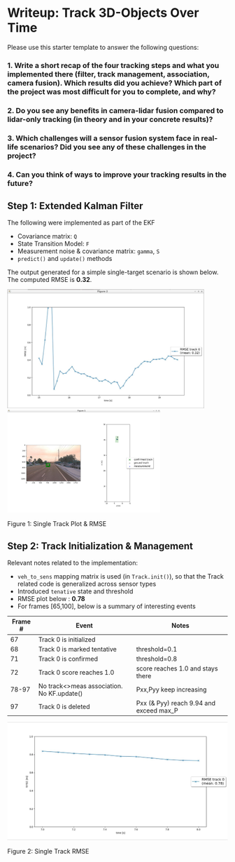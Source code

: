# Writeup: Track 3D-Objects Over Time

Please use this starter template to answer the following questions:

### 1. Write a short recap of the four tracking steps and what you implemented there (filter, track management, association, camera fusion). Which results did you achieve? Which part of the project was most difficult for you to complete, and why?


### 2. Do you see any benefits in camera-lidar fusion compared to lidar-only tracking (in theory and in your concrete results)? 


### 3. Which challenges will a sensor fusion system face in real-life scenarios? Did you see any of these challenges in the project?


### 4. Can you think of ways to improve your tracking results in the future?



## Step 1: Extended Kalman Filter

The following were implemented as part of the EKF
- Covariance matrix: `Q`
- State Transition Model: `F` 
- Measurement noise & covariance matrix: `gamma`, `S`
- `predict()` and `update()` methods

The output generated for a simple single-target scenario is shown below. 
The computed RMSE is **0.32**.

<img src="screenshots/step1_rmse.jpg" width="450"></img>
<img src="screenshots/step1_single_track_plot.jpg" width="350"></img>
<figcaption>Figure 1: Single Track Plot & RMSE</figcaption>


## Step 2: Track Initialization & Management 

Relevant notes related to the implementation:
- `veh_to_sens` mapping matrix is used (in `Track.init()`), so that the Track related code is generalized across sensor types
- Introduced `tenative` state and threshold
- RMSE plot below : **0.78**
- For frames [65,100], below is a summary of interesting events

| Frame # |                   Event                    |                  Notes                  |
| ------- | ------------------------------------------ | --------------------------------------- |
| 67      | Track 0 is initialized                     |                                         |
| 68      | Track 0 is marked tentative                | threshold=0.1                           |
| 71      | Track 0 is confirmed                       | threshold=0.8                           |
| 72      | Track 0 score reaches 1.0                  | score reaches 1.0 and stays there       |
| 78-97   | No track<>meas association. No KF.update() | Pxx,Pyy keep increasing                 |
| 97      | Track 0 is deleted                         | Pxx (& Pyy) reach 9.94 and exceed max_P |

<img src="screenshots/step2_rmse.jpg" width="600"></img>
<figcaption>Figure 2: Single Track RMSE</figcaption>